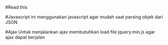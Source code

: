 #Read this

#Javascript
ini menggunakan javascript agar mudah saat parsing objek dari JSON

#Ajax
Untuk menjalankan ajax membutuhkan load file jquery.min.js agar ajax dapat berjalan

